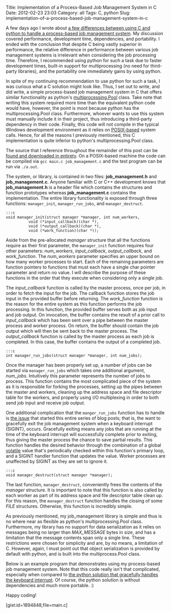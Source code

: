 Title: Implementation of a Process-Based Job Management System in C
Date: 2012-02-23 23:03
Category: all
Tags: C, python
Slug: implementation-of-a-process-based-job-management-system-in-c

A few days ago I wrote about [a few differences between using C and python to
handle a process-based job management
system](/2012/02/20/process-based-job-management-in-c-and-python/
"Process-Based Job Management in C and Python"). My discussion covered
performance, development time, dependencies, and portability. I ended with the
conclusion that despite C being vastly superior in performance, the relative
difference in performance between various job management systems is irrelevant
when considering the job processing time. Therefore, I recommended using python
for such a task due to faster development times, built-in support for
multiprocessing (no need for third-party libraries), and the portability one
immediately gains by using python.

In spite of my continuing recommendation to use python for such a task, I was
curious what a C solution might look like. Thus, I set out to write, and did
write, a simple process-based job management system in C that offers similar
functionality as python's [multiprocessing.Pool][] class. Take note that
writing this system required more time than the equivalent python code would
have, however, the point is moot because python has the multiprocessing.Pool
class. Furthermore, whoever wants to use this system must manually include it
in their project, thus introducing a third-party dependency in their code.
Finally, this code will not compile in the typical Windows development
environment as it relies on [POSIX-based][] system calls. Hence, for all the
reasons I previously mentioned, this C implementation is quite inferior to
python's multiprocessing.Pool class.

The source that I reference throughout the remainder of this post can be [found
and downloaded in entirety][]. On a POSIX-based machine the code can be
compiled via `gcc main.c job_management.c` and the test program can be run via
`./a.out`.

The system, or library, is contained in two files: **job\_management.h** and
**job\_management.c**. Anyone familiar with C or C++ development knows that
**job\_management.h** is a header file which contains the structures and
function prototypes whereas **job\_management.c** contains the implementation.
The entire library functionality is exposed through three functions:
`manager_init`, `manager_run_jobs`, and `manager_destruct`.

    :::c
    void manager_init(struct manager *manager, int num_workers,
              void (*input_callback)(char *),
              void (*output_callback)(char *),
              void (*work_function)(char *));

Aside from the pre-allocated *manager* structure that all the functions require
as their first parameter, the `manager_init` function requires four other
parameters: *num\_workers*, *input\_callback*, *output\_callback*, and
*work\_function*. The *num\_workers* parameter specifies an upper bound on how
many worker processes to start. Each of the remaining parameters are function
pointers to functions that must each have a single char pointer parameter and
return no value. I will describe the purpose of these functions in the order
that they execute when considering only a single job.

The *input\_callback* function is called by the master process, once per job,
in order to fetch the input for the job. The callback function stores the job
input in the provided buffer before returning. The *work\_function* function is
the reason for the entire system as this function performs the job processing.
In this function, the provided buffer serves both as job input and job output.
On invocation, the buffer contains the result of a prior call to
*input\_callback* which has been sent over a pipe between the master process
and worker process. On return, the buffer should contain the job output which
will then be sent back to the master process. The *output\_callback* function
is called by the master process as each job is completed. In this case, the
buffer contains the output of a completed job.

    :::c
    int manager_run_jobs(struct manager *manager, int num_jobs);

Once the manager has been properly set up, a number of jobs can be started via
`manager_run_jobs` which takes one additional argument, *num\_jobs*.
Intuitively this parameter represents the number of jobs to process. This
function contains the most complicated piece of the system as it is responsible
for forking the processes, setting up the pipes between the master and workers,
cleaning up the address space and file descriptor table for the workers, and
properly using I/O multiplexing in order to both send job input and receive job
output.

One additional complication that the `manger_run_jobs` function has to handle
is [the issue][] that started this entire series of blog posts; that is, the
want to gracefully exit the job management system when a keyboard interrupt
(SIGINT), occurs. Gracefully exiting means any jobs that are running at the
time of the keyboard interrupt will successfully complete prior to exiting,
thus giving the master process the chance to save partial results. This
function handles the desired behavior through the combination of a global
[volatile][] value that's periodically checked within this function's primary
loop, and a SIGINT handler function that updates the value. Worker processes
are unaffected by SIGINT as they are set to ignore it.

    :::c
    void manager_destruct(struct manager *manager);

The last function, `manager_destruct`, conveniently frees the contents of the
*manager* structure. It is important to note that this function is also called
by each worker as part of its address space and file descriptor table clean up.
For this reason, the `manager_destruct` function handles the closing of some
*FILE* structures. Otherwise, this function is incredibly simple.

As previously mentioned, my job\_management library is simple and thus is no
where near as flexible as python's multiprocessing.Pool class. Furthermore, my
library has no support for data serialization as it relies on messages being no
larger than *MAX\_MESSAGE* bytes in size, and has a limitation that the message
contents span only a single line. These restrictions were chosen for simplicity
and are, by no means, a limitation of C. However, again, I must point out that
object serialization is provided by default with python, and is built into the
multiprocess.Pool class.

Below is an example program that demonstrates using my process-based job
management system. Note that this code really isn't that complicated,
especially when compared to [the python solution that gracefully handles the
keyboard interrupt][]. Of course, the python solution is without dependencies
and much more portable. :)

Happy coding!

[gist:id=1894848,file=main.c]

  [multiprocessing.Pool]: http://docs.python.org/library/multiprocessing.html#module-multiprocessing.pool
  [POSIX-based]: http://en.wikipedia.org/wiki/POSIX
  [found and downloaded in entirety]: https://gist.github.com/1894848
  [the issue]: /2010/08/26/python-multiprocessing-and-keyboardinterrupt/
    "Python Multiprocessing and KeyboardInterrupt"
  [volatile]: http://en.wikipedia.org/wiki/Volatile_variable
  [the python solution that gracefully handles the keyboard interrupt]: /2012/02/14/python-multiprocessing-pool-and-keyboardinterrupt-revisited/
    "Python Multiprocessing Pool and KeyboardInterrupt Revisited"
